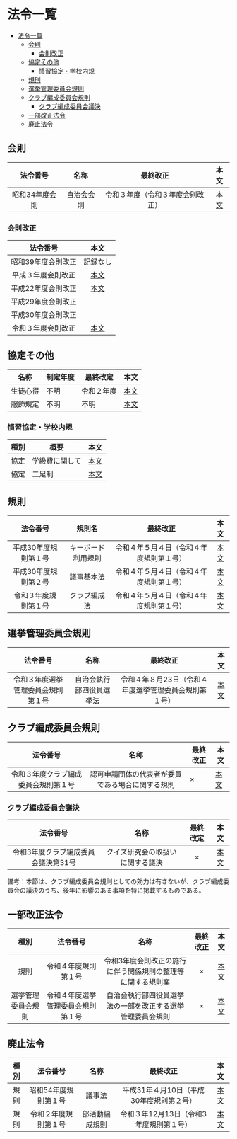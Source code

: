 # 法令一覧

- [法令一覧](#法令一覧)
  - [会則](#会則)
    - [会則改正](#会則改正)
  - [協定その他](#協定その他)
    - [慣習協定・学校内規](#慣習協定学校内規)
  - [規則](#規則)
  - [選挙管理委員会規則](#選挙管理委員会規則)
  - [クラブ編成委員会規則](#クラブ編成委員会規則)
    - [クラブ編成委員会議決](#クラブ編成委員会議決)
  - [一部改正法令](#一部改正法令)
  - [廃止法令](#廃止法令)

## 会則

| 法令番号 | 名称 | 最終改正 | 本文 |
| :---: | :---: | :---: | :---: |
| 昭和34年度会則 | 自治会会則 | 令和３年度（令和３年度会則改正） | [本文](/法令/会則/自治会会則.md) |

### 会則改正

| 法令番号 | 本文 |
| :---: | :---: |
| 昭和39年度会則改正 | 記録なし |
| 平成３年度会則改正 | [本文](/法令/会則/会則改正/平成3年度会則改正.md) |
| 平成22年度会則改正 | [本文](/法令/会則/会則改正/平成22年度会則改正.md) |
| 平成29年度会則改正 |  |
| 平成30年度会則改正 |  |
| 令和３年度会則改正 | [本文](/法令/会則/会則改正/令和3年度会則改正.md) |

## 協定その他

| 名称 | 制定年度 | 最終改定 | 本文 |
| --- | --- | --- | --- |
| 生徒心得 | 不明 | 令和２年度 | [本文](/法令/協定/生徒心得.md) |
| 服飾規定 | 不明 | 不明 | [本文](/法令/協定/服飾規定.md) |

### 慣習協定・学校内規

| 種別 | 概要 | 本文 |
| :---: | --- | --- |
| 協定 | 学級費に関して | [本文](/法令/協定/慣習協定・学校内規/学級費に関して.md) |
| 協定 | 二足制 | [本文](/法令/協定/慣習協定・学校内規/二足制.md) |

## 規則

| 法令番号 | 規則名 | 最終改正 | 本文 |
| :---: | :---: | :---: | :---: |
| 平成30年度規則第１号 | キーボード利用規則 | 令和４年５月４日（令和４年度規則第１号） | [本文](/法令/規則/キーボード利用規則.md) |
| 平成30年度規則第２号 | 議事基本法 | 令和４年５月４日（令和４年度規則第１号） | [本文](/法令/規則/議事基本法.md) |
| 令和３年度規則第１号 | クラブ編成法 | 令和４年５月４日（令和４年度規則第１号） | [本文](/法令/規則/クラブ編成法.md) |

## 選挙管理委員会規則

| 法令番号 | 名称 | 最終改正 | 本文 |
| :---: | :---: | :---: | :---: |
| 令和３年度選挙管理委員会規則第１号 | 自治会執行部四役員選挙法 | 令和４年８月23日（令和４年度選挙管理委員会規則第１号） | [本文](/法令/選挙管理委員会規則/自治会執行部四役員選挙法.md) |

## クラブ編成委員会規則

| 法令番号 | 名称 | 最終改正 | 本文 |
| :--: | :--: | -------- | ------ |
| 令和３年度クラブ編成委員会規則第１号 | 認可申請団体の代表者が委員である場合に関する規則 | × | [本文](/法令/クラブ編成委員会規則/認可申請団体の代表者が委員である場合に関する規則.md) |

### クラブ編成委員会議決

| 法令番号 | 名称 | 最終改定 | 本文 |
| :---: | :---: | :---: | :---: |
| 令和3年度クラブ編成委員会議決第31号 | クイズ研究会の取扱いに関する議決 | × | [本文](/法令/クラブ編成委員会規則/クイズ研究会の取扱いに関する議決.md) |

備考：本節は、クラブ編成委員会規則としての効力は有さないが、クラブ編成委員会の議決のうち、後年に影響のある事項を特に掲載するものである。

## 一部改正法令

| 種別 | 法令番号 | 名称 | 最終改正 | 本文 |
| :---: | :---: | :---: | :---: | :---: |
| 規則 | 令和４年度規則第１号 | 令和3年度会則改正の施行に伴う関係規則の整理等に関する規則案 | × | [本文](/法令/一部改正/令和３年度会則改正の施行に伴う関係規則の整理等に関する規則.md) |
| 選挙管理委員会規則 | 令和４年度選挙管理委員会規則第１号 | 自治会執行部四役員選挙法の一部を改正する選挙管理委員会規則 | × | [本文](/法令/一部改正/自治会執行部四役員選挙法の一部を改正する選挙管理委員会規則.md) |

## 廃止法令

| 種別 | 法令番号 | 名称 | 最終改正 | 本文 |
| :---: | :---: | :---: | :---: | :---: |
| 規則 | 昭和54年度規則第１号 | 議事法 | 平成31年４月10日（平成30年度規則第２号） | [本文](/法令/廃止/議事法.md) |
| 規則 | 令和２年度規則第１号 | 部活動編成規則 | 令和３年12月13日（令和3年度規則第１号） | [本文](/法令/廃止/部活動編成規則.md) |
